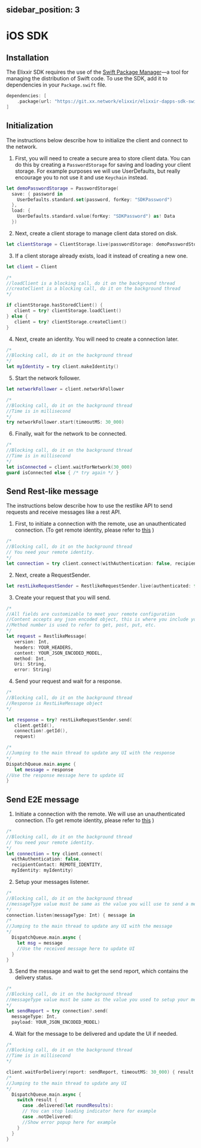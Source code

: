 sidebar_position: 3
---

# iOS SDK

## Installation
The Elixxir SDK requires the use of the [Swift Package Manager](https://swift.org/package-manager/)—a tool for managing the distribution of Swift code. To use the SDK, add it to dependencies in your `Package.swift` file.

```swift
dependencies: [
    .package(url: "https://git.xx.network/elixxir/elixxir-dapps-sdk-swift")
]
```

## Initialization
The instructions below describe how to initialize the client and connect to the network.

1. First, you will need to create a secure area to store client data. You can do this by creating a `PasswordStorage` for saving and loading your client storage. For example purposes we will use UserDefaults, but really encourage you to not use it and use `Keychain`  instead. 

```swift
let demoPasswordStorage = PasswordStorage(
  save: { password in
    UserDefaults.standard.set(password, forKey: "SDKPassword")
  },
  load: {
    UserDefaults.standard.value(forKey: "SDKPassword") as! Data
  })
```

2. Next, create a client storage to manage client data stored on disk.

```swift
let clientStorage = ClientStorage.live(passwordStorage: demoPasswordStorage)
```

3. If a client storage already exists, load it instead of creating a new one.

```swift
let client = Client

/*
//loadClient is a blocking call, do it on the background thread
//createClient is a blocking call, do it on the background thread
*/

if clientStorage.hasStoredClient() {
   client = try? clientStorage.loadClient()
} else {
   client = try? clientStorage.createClient()
}
```

4. Next, create an identity. You will need to create a connection later.

```swift
/*
//Blocking call, do it on the background thread
*/
let myIdentity = try client.makeIdentity()
```

5. Start the network follower.

```swift
let networkFollower = client.networkFollower

/*
//Blocking call, do it on the background thread
//Time is in millisecond
*/
try networkFollower.start(timeoutMS: 30_000) 
```

6. Finally, wait for the network to be connected.       

```swift
/*
//Blocking call, do it on the background thread
//Time is in millisecond
*/
let isConnected = client.waitForNetwork(30_000)  
guard isConnected else { /* try again */ }
```

## Send Rest-like message
The instructions below describe how to use the restlike API to send requests and receive messages like a rest API.

1. First, to initiate a connection with the remote, use an unauthenticated connection. (To get remote identity, please refer to [this](https://git.xx.network/elixxir/client/-/blob/release/restlike/README.md) )

```swift
/*
//Blocking call, do it on the background thread
// You need your remote identity.
*/
let connection = try client.connect(withAuthentication: false, recipientContact: REMOTE_IDENTITY, myIdentity: myIdentity)
```

2. Next, create a RequestSender.

```swift
let restLikeRequestSender = RestlikeRequestSender.live(authenticated: false)
```

3. Create your request that you will send.

```swift
/*
//All fields are customizable to meet your remote configuration
//Content accepts any json encoded object, this is where you include your request body
//Method number is used to refer to get, post, put, etc.
*/
let request = RestlikeMessage(
   version: Int,
   headers: YOUR_HEADERS,
   content: YOUR_JSON_ENCODED_MODEL,
   method: Int,
   Uri: String,
   error: String)
```

4. Send your request and wait for a response.

```swift
/*
//Blocking call, do it on the background thread
//Response is RestLikeMessage object
*/

let response = try? restLikeRequestSender.send(
   client.getId(),
   connection!.getId(),
   request)

/* 
//Jumping to the main thread to update any UI with the response
*/
DispatchQueue.main.async {
   let message = response 
//Use the response message here to update UI
}
```

## Send E2E message
1. Initiate a connection with the remote. We will use an unauthenticated connection.  (To get remote identity, please refer to [this](https://git.xx.network/elixxir/client/-/blob/release/restlike/README.md) )

```swift
/*
//Blocking call, do it on the background thread
// You need your remote identity.
*/
let connection = try client.connect(
  withAuthentication: false,
  recipientContact: REMOTE_IDENTITY,
  myIdentity: myIdentity)
```

2. Setup your messages listener.

```swift
/*
//Blocking call, do it on the background thread
//messageType value must be same as the value you will use to send a message
*/
connection.listen(messageType: Int) { message in
/* 
//Jumping to the main thread to update any UI with the message
*/
  DispatchQueue.main.async {
    let msg = message
    //Use the received message here to update UI
  }
}
```

3. Send the message and wait to get the send report, which contains the delivery status.

```swift
/*
//Blocking call, do it on the background thread
//messageType value must be same as the value you used to setup your messages listener
*/
let sendReport = try connection?.send(
  messageType: Int,
  payload: YOUR_JSON_ENCODED_MODEL)
```

4. Wait for the message to be delivered and update the UI if needed.

```swift
/*
//Blocking call, do it on the background thread
//Time is in millisecond
*/

client.waitForDelivery(report: sendReport, timeoutMS: 30_000) { result in
/* 
//Jumping to the main thread to update any UI
*/
  DispatchQueue.main.async {
    switch result {
      case .delivered(let roundResults):
      // You can stop loading indicator here for example
      case .notDelivered:
      //Show error popup here for example
    }
  }
}
```


